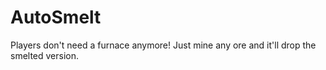 # AutoSmelt
Players don't need a furnace anymore! Just mine any ore and it'll drop the smelted version.
